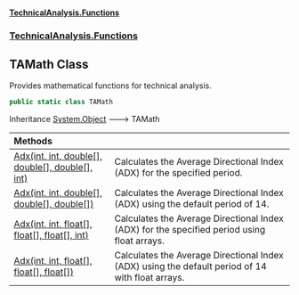 #### [TechnicalAnalysis\.Functions](Atypical.TechnicalAnalysis.Functions.md 'Atypical\.TechnicalAnalysis\.Functions')
### [TechnicalAnalysis\.Functions](Atypical.TechnicalAnalysis.Functions.md#TechnicalAnalysis.Functions 'TechnicalAnalysis\.Functions')

## TAMath Class

Provides mathematical functions for technical analysis\.

```csharp
public static class TAMath
```

Inheritance [System\.Object](https://docs.microsoft.com/en-us/dotnet/api/System.Object 'System\.Object') &#129106; TAMath

| Methods | |
| :--- | :--- |
| [Adx\(int, int, double\[\], double\[\], double\[\], int\)](TAMath.Adx.md#TechnicalAnalysis.Functions.TAMath.Adx(int,int,double[],double[],double[],int) 'TechnicalAnalysis\.Functions\.TAMath\.Adx\(int, int, double\[\], double\[\], double\[\], int\)') | Calculates the Average Directional Index \(ADX\) for the specified period\. |
| [Adx\(int, int, double\[\], double\[\], double\[\]\)](TAMath.Adx.md#TechnicalAnalysis.Functions.TAMath.Adx(int,int,double[],double[],double[]) 'TechnicalAnalysis\.Functions\.TAMath\.Adx\(int, int, double\[\], double\[\], double\[\]\)') | Calculates the Average Directional Index \(ADX\) using the default period of 14\. |
| [Adx\(int, int, float\[\], float\[\], float\[\], int\)](TAMath.Adx.md#TechnicalAnalysis.Functions.TAMath.Adx(int,int,float[],float[],float[],int) 'TechnicalAnalysis\.Functions\.TAMath\.Adx\(int, int, float\[\], float\[\], float\[\], int\)') | Calculates the Average Directional Index \(ADX\) for the specified period using float arrays\. |
| [Adx\(int, int, float\[\], float\[\], float\[\]\)](TAMath.Adx.md#TechnicalAnalysis.Functions.TAMath.Adx(int,int,float[],float[],float[]) 'TechnicalAnalysis\.Functions\.TAMath\.Adx\(int, int, float\[\], float\[\], float\[\]\)') | Calculates the Average Directional Index \(ADX\) using the default period of 14 with float arrays\. |
